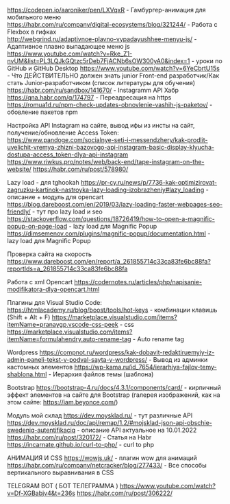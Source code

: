 https://codepen.io/aaroniker/pen/LXVqxR - Гамбургер-анимация для мобильного меню <br>
https://habr.com/ru/company/digital-ecosystems/blog/321244/ - Работа с Flexbox в гифках <br>
http://webgrind.ru/adaptivnoe-plavno-vypadayushhee-menyu-js/ - Адаптивное плавно выпадающее меню js <br>
https://www.youtube.com/watch?v=Rke_Z1-nvUM&list=PL3LQJkGQtzc5rDeb7FjACNb6sOW300yA0&index=1 - уроки по GitHub и GitHub Desktop
https://www.youtube.com/watch?v=6YeCbrtU15s - Что ДЕЙСТВИТЕЛЬНО должен знать junior Front-end разработчик/Как стать Junior-разработчиком (список литературы для обучения)
https://habr.com/ru/sandbox/141670/ - Instagramm API Хабр
https://qna.habr.com/q/174797 - Переадресация на https
https://romua1d.ru/npm-check-updates-obnovlenie-vashih-js-paketov/ - обовление пакетов npm

Настройка API Instagram на сайте, вывод ифы из инсты на сайт, получение/обновление Access Token:
https://www.pandoge.com/socialnye-seti-i-messendzhery/kak-prodlit-uvelichit-vremya-zhizni-bazovogo-api-instagram-basic-display-klyucha-dostupa-access_token-dlya-api-instagram
https://www.riwkus.pro/notes/web/back-end/tape-instagram-on-the-website/
https://habr.com/ru/post/578980/

Lazy load - для tghookah
https://pr-cy.ru/news/p/7736-kak-optimizirovat-zagruzku-kartinok-nastroyka-lazy-loading-izobrazheniy#lazy_loading - описание + модуль для opencart
https://blog.dareboost.com/en/2019/03/lazy-loading-faster-webpages-seo-friendly/ - тут про lazy load и seo
https://stackoverflow.com/questions/18726419/how-to-open-a-magnific-popup-on-page-load - lazy load для Magnific Popup
https://dimsemenov.com/plugins/magnific-popup/documentation.html - lazy load для Magnific Popup

Проверка сайта на скорость
https://www.dareboost.com/en/report/a_261855714c33ca83fe6bc88fa?reportIds=a_261855714c33ca83fe6bc88fa

Работа с xml Opencart
https://codernotes.ru/articles/php/napisanie-modifikatora-dlya-opencart.html

Плагины для Visual Studio Code:
https://htmlacademy.ru/blog/boost/tools/hot-keys - комбинации клавишь (Shift + Alt + F)
https://marketplace.visualstudio.com/items?itemName=pranaygp.vscode-css-peek - css
https://marketplace.visualstudio.com/items?itemName=formulahendry.auto-rename-tag - Auto rename tag

Wordpress
https://compnot.ru/wordpress/kak-dobavit-redaktiruemyiy-iz-admin-paneli-tekst-v-podval-sayta-v-wordpress/ - Вывод из админки кастомных элементов
https://wp-kama.ru/id_7654/ierarhiya-fajlov-temy-shablona.html - Иерархия файлов темы (шаблона)

Bootstrap
https://bootstrap-4.ru/docs/4.3.1/components/card/ - кирпичный эффект элементов на сайте для Bootstrap (галерея изображений, как на этом сайте: https://iam.beyonce.com/)

Модуль мой склад
https://dev.moysklad.ru/ - тут различные API
https://dev.moysklad.ru/doc/api/remap/1.2/#mojsklad-json-api-obschie-swedeniq-autentifikaciq - описание API актуальное на 10.01.2022
https://habr.com/ru/post/320172/ - Статья на Habr
https://incarnate.github.io/curl-to-php/ - curl to php

АНИМАЦИЯ И CSS
https://wowjs.uk/ - плагин wow для анимаций
https://habr.com/ru/company/netcracker/blog/277433/ - Все способы вертикального выравнивания в CSS

TELEGRAM BOT ( БОТ ТЕЛЕГРАММА )
https://www.youtube.com/watch?v=Df-XGBabjv4&t=236s
https://habr.com/ru/post/306222/

